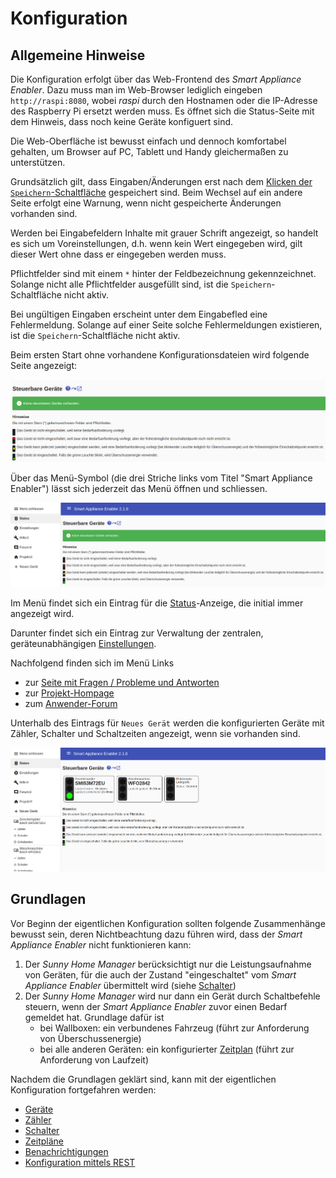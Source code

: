 # Konfiguration

## Allgemeine Hinweise
Die Konfiguration erfolgt über das Web-Frontend des *Smart Appliance Enabler*. Dazu muss man im Web-Browser lediglich eingeben `http://raspi:8080`, wobei *raspi* durch den Hostnamen oder die IP-Adresse des Raspberry Pi ersetzt werden muss. Es öffnet sich die Status-Seite mit dem Hinweis, dass noch keine Geräte konfiguert sind.

Die Web-Oberfläche ist bewusst einfach und dennoch komfortabel gehalten, um Browser auf PC, Tablett und Handy gleichermaßen zu unterstützen.

Grundsätzlich gilt, dass Eingaben/Änderungen erst nach dem [Klicken der `Speichern`-Schaltfläche](ConfigurationFiles_DE.md#speichern) gespeichert sind. Beim Wechsel auf ein andere Seite erfolgt eine Warnung, wenn nicht gespeicherte Änderungen vorhanden sind.

Werden bei Eingabefeldern Inhalte mit grauer Schrift angezeigt, so handelt es sich um Voreinstellungen, d.h. wenn kein Wert eingegeben wird, gilt dieser Wert ohne dass er eingegeben werden muss.

Pflichtfelder sind mit einem `*` hinter der Feldbezeichnung gekennzeichnet. Solange nicht alle Pflichtfelder ausgefüllt sind, ist die `Speichern`-Schaltfläche nicht aktiv. 

Bei ungültigen Eingaben erscheint unter dem Eingabefled eine Fehlermeldung. Solange auf einer Seite solche Fehlermeldungen existieren, ist die `Speichern`-Schaltfläche nicht aktiv.

Beim ersten Start ohne vorhandene Konfigurationsdateien wird folgende Seite angezeigt:

![Ohne Konfiguration](../pics/fe/StatusNoConfiguration_DE.png)

Über das Menü-Symbol (die drei Striche links vom Titel "Smart Appliance Enabler") lässt sich jederzeit das Menü öffnen und schliessen.

![Menü ohne Konfiguration](../pics/fe/MenuNoConfiguration_DE.png)
 
Im Menü findet sich ein Eintrag für die [Status](Status_DE.md)-Anzeige, die initial immer angezeigt wird.

Darunter findet sich ein Eintrag zur Verwaltung der zentralen, geräteunabhängigen [Einstellungen](Settings_DE.md).

Nachfolgend finden sich im Menü Links
- zur [Seite mit Fragen / Probleme und Antworten](QA_DE.md)
- zur [Projekt-Hompage](https://github.com/camueller/SmartApplianceEnabler)
- zum [Anwender-Forum](https://github.com/camueller/SmartApplianceEnabler/discussions)

Unterhalb des Eintrags für `Neues Gerät` werden die konfigurierten Geräte mit Zähler, Schalter und Schaltzeiten angezeigt, wenn sie vorhanden sind.

![Menü mit Geräten](../pics/fe/MenuStatus_DE.png)

## Grundlagen
Vor Beginn der eigentlichen Konfiguration sollten folgende Zusammenhänge bewusst sein, deren Nichtbeachtung dazu führen wird, dass der *Smart Appliance Enabler* nicht funktionieren kann:

1. Der *Sunny Home Manager* berücksichtigt nur die Leistungsaufnahme von Geräten, für die auch der Zustand "eingeschaltet" vom *Smart Appliance Enabler* übermittelt wird (siehe [Schalter](Control_DE.md))
2. Der *Sunny Home Manager* wird nur dann ein Gerät durch Schaltbefehle steuern, wenn der *Smart Appliance Enabler* zuvor einen Bedarf gemeldet hat. Grundlage dafür ist
   - bei Wallboxen: ein verbundenes Fahrzeug (führt zur Anforderung von Überschussenergie)
   - bei alle anderen Geräten: ein konfigurierter [Zeitplan](Schedules_DE.md) (führt zur Anforderung von Laufzeit)

Nachdem die Grundlagen geklärt sind, kann mit der eigentlichen Konfiguration fortgefahren werden:
- [Geräte](Appliance_DE.md)
- [Zähler](Meter_DE.md)
- [Schalter](Control_DE.md)
- [Zeitpläne](Schedules_DE.md)
- [Benachrichtigungen](Notifications_DE.md)
- [Konfiguration mittels REST](REST_DE.md)
